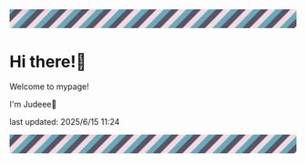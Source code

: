 <!-- Header image -->
<img src="./pokemon/pokemon_5.png" width="1000">

# Hi there!👋

Welcome to mypage!

I'm Judeee🐷

last updated: 2025/6/15 11:24

<!-- Footer image -->
<img src="./pokemon/pokemon_5.png" width="1000">
